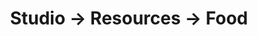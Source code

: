 ---
tags: resources
layout: resources.njk
title: Studio → Resources → Food
category: Food
pagename: Ingredients
intro: Ingredients
entries:
  - name: "What is sumac?"
    url: https://www.thespruceeats.com/what-is-sumac-1763131
  - name: "WWF palm oil buyer's scorecard"
    url: https://palmoilscorecard.panda.org/#/home
---
